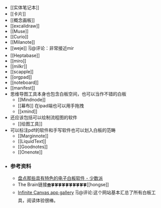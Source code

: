 - [[实体笔记本]]
- [[卡片]]
- [[概念画板]]
- [[excalidraw]]
- [[Muse]]
- [[Curio]]
- [[Milanote]]
- [[weje]] 🗒@评论：非常接近mir
- [[Heptabase]]
- [[miro]]
- [[milkr]]
- [[scapple]]
- [[orgpad]]
- [[noteboard]]
- [[manifest]]
- 思维导图工具本身也包含白板空间，也可以当作不错的白板
    - [[Mindnode]]
    - [[幕布]] 在ipad端也可以用手拖拽
    - [[xmind]]
- 还应该包括可以绘制流程图的软件
    - [[绘图工具]]
- 可以标注pdf的软件和手写软件也可以划入白板的范畴
    - [[Marginnote]]
    - [[LiquidText]]
    - [[Goodnotes]]
    - [[Onenote]]
- ### 参考资料
    - [盘点那些具有特色的电子白板软件 - 少数派](https://sspai.com/post/75934)
    - The Brain链接[☎️](brain://api.thebrain.com/g7PXu0IyM0ucARb24SvxiA/qmSLG0Gf5kixY5jlJRItUw/%E7%99%BD%E6%9D%BF%E5%B7%A5%E5%85%B7)🍀🍀🍀🍀🍀🍀🍀🍀🍀🍀[[hongse]]
    - [Infinite Canvas app gallery](https://infinitecanvas.tools/gallery/) 🗒@评论:这个网站基本汇总了所有白板工具，阅读体验很棒。
